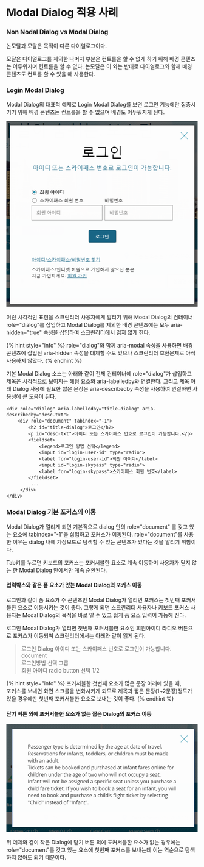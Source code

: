 # Modal Dialog 적용 사례

### Non Nodal Dialog vs Modal Dialog 

논모달과 모달은 목적이 다른 다이얼로그이다. 

모달은 다이얼로그를 제외한 나머지 부분은 컨트롤을 할 수 없게 하기 위해 배경 콘텐츠는 어두워지며 컨트롤을 할 수 없다. 논모달은 이 와는 반대로 다이얼로그와 함께 배경 콘텐츠도 컨트롤 할 수 있을 때 사용한다.

### Login Modal Dialog

Modal Dialog의 대표적 예제로 Login Modal Dialog를 보면 로그인 기능에만 집중시키기 위해 배경 콘텐츠는 컨트롤을 할 수 없으며 배경도 어두워지게 된다.

![](../../.gitbook/assets/image%20%2811%29.png)

이런 시각적인 표현을 스크린리더 사용자에게 알리기 위해 Modal Dialog의 컨테이너 role="dialog"를 삽입하고 Modal Dialog를 제외한 배경 콘텐츠에는 모두 aria-hidden="true" 속성을 삽입하여 스크린리더에서 읽지 않게 한다. 

{% hint style="info" %}
role="dialog"와 함께 aria-modal 속성을 사용하면 배경 콘텐츠에 삽입된 aria-hidden 속성을 대체할 수도 있으나 스크린리더 호환문제로 아직 사용하지 않았다.
{% endhint %}

기본 Modal Dialog 소스는 아래와 같이 전체 컨테이너에 role="dialog"가 삽입하고 제목은 시각적으로 보여지는 헤딩 요소와 aria-labelledby와 연결한다. 그리고 제목 아래 Dialog 사용에 필요한 짧은 문장은 aria-describedby 속성을 사용하여 연결하면 사용성에 큰 도움이 된다.

```markup
<div role="dialog" aria-labelledby="title-dialog" aria-describedby="desc-txt">
    <div role="document" tabindex="-1">
        <h2 id="title-dialog">로그인</h2>
        <p id="desc-txt">아이디 또는 스카이패스 번호로 로그인이 가능합니다.</p>
        <fieldset>
            <legend>로그인 방법 선택</legend>
            <input id="login-user-id" type="radio">
            <label for="login-user-id">회원 아이디</label>
            <input id="login-skypass" type="radio">
            <label for="login-skypass">스카이패스 회원 번호</label>
        </fieldset>
         ...
     </div>
</div>
```

### Modal Dialog 기본 포커스의 이동

Modal Dialog가 열리게 되면 기본적으로 dialog 안의 role="document" 를 갖고 있는 요소에 tabindex="-1"을 삽입하고 포커스가 이동된다. role="document"를 사용한 이유는 dialog 내에 가상모드로 탐색할 수 있는 콘텐츠가 있다는 것을 알리기 위함이다.

Tab키를 누르면 키보드의 포커스는 포커서블한 요소로 계속 이동하며 사용자가 닫지 않는 한 Modal Dialog 안에서만 계속 순환된다. 

#### 입력박스와 같은 폼 요소가 있는 Modal Dialog의 포커스 이동

로그인과 같이 폼 요소가 주 콘텐츠인 Modal Dialog가 열리면 포커스는 첫번째 포커서블한 요소로 이동시키는 것이 좋다. 그렇게 되면 스크린리더 사용자나 키보드 포커스 사용자는 Modal Dialog의 목적을 바로 알 수 있고 쉽게 폼 요소 입력이 가능해 진다.

로그인 Modal Dialog가 열리면 첫번째 포커서블한 요소인 회원아이디 라디오 버튼으로 포커스가 이동되며 스크린리더에서는 아래와 같이 읽게 된다.

> 로그인 Dialog 아이디 또는 스카이패스 번호로 로그인이 가능합니다.  
> document  
> 로그인방법 선택 그룹  
> 회원 아이디 radio button 선택 1/2

{% hint style="info" %}
포커서블한 첫번째 요소가 많은 문장 아래에 있을 때,  
포커스를 보내면 화면 스크롤을 변화시키게 되므로 제목과 짧은 문장\(1~2문장\)정도가 있을 경우에만 첫번째 포커서블한 요소로 보내는 것이 좋다.
{% endhint %}

#### 닫기 버튼 외에 포커서블한 요소가 없는 짧은 Dialog의 포커스 이동

![](../../.gitbook/assets/image%20%2814%29.png)

위 예제와 같이 작은 Dialog에 닫기 버튼 외에 포커서블한 요소가 없는 경우에는 role="document"를 갖고 있는 요소에 첫번째 포커스를 보내는데 이는 역순으로 탐색하지 않아도 되기 때문이다.

